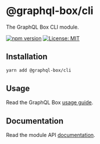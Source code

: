 # @graphql-box/cli

The GraphQL Box CLI module.

[![npm version](https://badge.fury.io/js/%40graphql-box%2Fcli.svg)](https://badge.fury.io/js/%40graphql-box%2Fcli)
[![License: MIT](https://img.shields.io/badge/License-MIT-yellow.svg)](LICENSE)

## Installation

```bash
yarn add @graphql-box/cli
```

## Usage

Read the GraphQL Box [usage guide](../../README.md#usage).

## Documentation

Read the module API [documentation](docs/README.md).